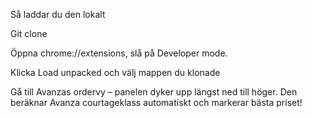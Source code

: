Så laddar du den lokalt

Git clone

Öppna chrome://extensions, slå på Developer mode.

Klicka Load unpacked och välj mappen du klonade

Gå till Avanzas ordervy – panelen dyker upp längst ned till höger. Den beräknar Avanza courtageklass automatiskt och markerar bästa priset!
